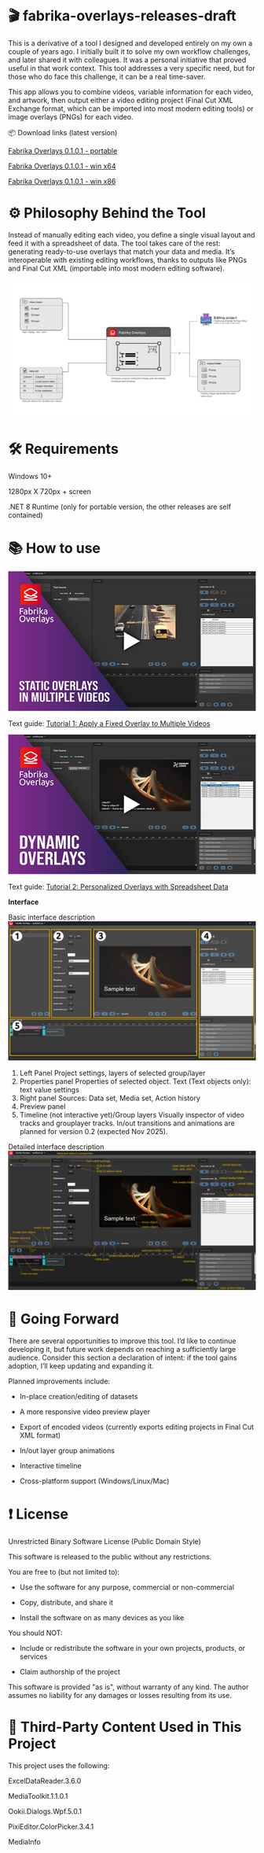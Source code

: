 # 🎬 fabrika-overlays-releases-draft

This is a derivative of a tool I designed and developed entirely on my own a couple of years ago. I initially built it to solve my own workflow challenges, and later shared it with colleagues. It was a personal initiative that proved useful in that work context. This tool addresses a very specific need, but for those who do face this challenge, it can be a real time-saver.

This app allows you to combine videos, variable information for each video, and artwork, then output either a video editing project (Final Cut XML Exchange format, which can be imported into most modern editing tools) or image overlays (PNGs) for each video.

📦 Download links (latest version)

[Fabrika Overlays 0.1.0.1 - portable](https://github.com/jonathan-jesus/fabrika-overlays-releases-draft/releases/download/0.1.0.1/Fabrika-Overlays-0.1.0.1-win-portable.zip)

[Fabrika Overlays 0.1.0.1 - win x64](https://github.com/jonathan-jesus/fabrika-overlays-releases-draft/releases/download/0.1.0.1/Fabrika-Overlays-0.1.0.1-win-x64.zip)

[Fabrika Overlays 0.1.0.1 - win x86](https://github.com/jonathan-jesus/fabrika-overlays-releases-draft/releases/download/0.1.0.1/Fabrika-Overlays-0.1.0.1-win-x86.zip)


# ⚙️ Philosophy Behind the Tool

Instead of manually editing each video, you define a single visual layout and feed it with a spreadsheet of data. The tool takes care of the rest: generating ready-to-use overlays that match your data and media.
It’s interoperable with existing editing workflows, thanks to outputs like PNGs and Final Cut XML (importable into most modern editing software).

![Basic diagram of the tool](images/diagram.jpg?raw=true)

# 🛠️ Requirements

Windows 10+

1280px X 720px + screen

.NET 8 Runtime (only for portable version, the other releases are self contained)

# 📚 How to use
[![Tutorial 1](images/example1-video-thumbnail.png?raw=true)](https://www.youtube.com/watch?v=AHgMzBAnnP0)

Text guide: [Tutorial 1: Apply a Fixed Overlay to Multiple Videos](examples/example1)

[![Tutorial 2](images/example2-video-thumbnail.png?raw=true)](https://www.youtube.com/watch?v=0Q6QUYnllk0)

Text guide: [Tutorial 2: Personalized Overlays with Spreadsheet Data](examples/example2)

**Interface**

Basic interface description
![Basic UI description](images/ui-01.jpg?raw=true)

1. Left Panel
Project settings, layers of selected group/layer
2. Properties panel
Properties of selected object.
Text (Text objects only): text value settings
3. Right panel
Sources: Data set, Media set, Action history
4. Preview panel
5. Timeline (not interactive yet)/Group layers
Visually inspector of video tracks and grouplayer tracks. In/out transitions and animations are planned for version 0.2 (expected Nov 2025).

Detailed interface description
![Detailed UI description](images/ui-02.jpg?raw=true)

# 🚀 Going Forward

There are several opportunities to improve this tool. I’d like to continue developing it, but future work depends on reaching a sufficiently large audience. Consider this section a declaration of intent: if the tool gains adoption, I’ll keep updating and expanding it.

Planned improvements include:

* In-place creation/editing of datasets

* A more responsive video preview player

* Export of encoded videos (currently exports editing projects in Final Cut XML format)

* In/out layer group animations

* Interactive timeline

* Cross-platform support (Windows/Linux/Mac)


# ❗ License

Unrestricted Binary Software License (Public Domain Style)

This software is released to the public without any restrictions.

You are free to (but not limited to):
* Use the software for any purpose, commercial or non-commercial

* Copy, distribute, and share it

* Install the software on as many devices as you like

You should NOT: 
* Include or redistribute the software in your own projects, products, or services

* Claim authorship of the project

This software is provided "as is", without warranty of any kind. The author assumes no liability for any damages or losses resulting from its use.

# 🔹 Third-Party Content Used in This Project

This project uses the following:

ExcelDataReader.3.6.0

MediaToolkit.1.1.0.1

Ookii.Dialogs.Wpf.5.0.1

PixiEditor.ColorPicker.3.4.1

MediaInfo
